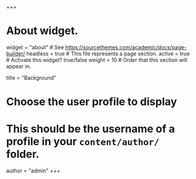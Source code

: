 +++
# About widget.
widget = "about"  # See https://sourcethemes.com/academic/docs/page-builder/
headless = true  # This file represents a page section.
active = true  # Activate this widget? true/false
weight = 10  # Order that this section will appear in.

title = "Background"

# Choose the user profile to display
# This should be the username of a profile in your `content/author/` folder.
author = "admin"
+++
